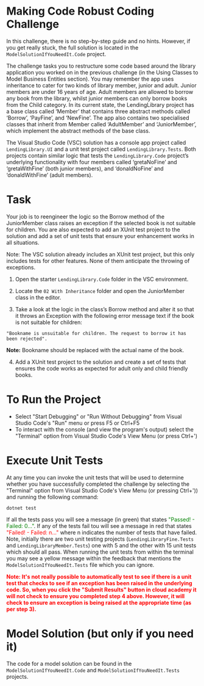 # Making Code Robust Coding Challenge
In this challenge, there is no step-by-step guide and no hints. However, if you get really stuck, the full solution is located in the ```ModelSolutionIfYouNeedIt.Code``` project.

The challenge tasks you to restructure some code based around the library application you worked on in the previous challenge (in the Using Classes to Model Business Entities section). You may remember the app uses inheritance to cater for two kinds of library member, junior and adult. Junior members are under 16 years of age. Adult members are allowed to borrow any book from the library, whilst junior members can only borrow books from the Child category. In its current state, the LendingLibrary project has a base class called ‘Member’ that contains three abstract methods called ‘Borrow’, ‘PayFine’, and ‘NewFine’. The app also contains two specialised classes that inherit from Member called ‘AdultMember’ and ‘JuniorMember’, which implement the abstract methods of the base class.

The Visual Studio Code (VSC) solution has a console app project called ```LendingLibrary.UI``` and a unit test project called ```LendingLibrary.Tests```. Both projects contain similar logic that tests the ```LendingLibrary.Code``` project’s underlying functionality with four members called ‘gretaNoFine’ and ‘gretaWithFine’ (both junior members), and ‘donaldNoFine’ and ‘donaldWithFine’ (adult members).

# Task
Your job is to reengineer the logic so the Borrow method of the JuniorMember class raises an exception if the selected book is not suitable for children. You are also expected to add an XUnit test project to the solution and add a set of unit tests that ensure your enhancement works in all situations.

Note: The VSC solution already includes an XUnit test project, but this only includes tests for other features. None of them anticipate the throwing of exceptions.

1. Open the starter ```LendingLibrary.Code``` folder in the VSC environment. 

2. Locate the ```02 With Inheritance``` folder and open the JuniorMember class in the editor.

3. Take a look at the logic in the class’s Borrow method and alter it so that it throws an Exception with the following error message text if the book is not suitable for children:

```
"Bookname is unsuitable for children. The request to borrow it has been rejected".
```

__Note:__ Bookname should be replaced with the actual name of the book.

4. Add a XUnit test project to the solution and create a set of tests that ensures the code works as expected for adult only and child friendly books.
 

# To Run the Project
-  Select "Start Debugging" or "Run Without Debugging" from Visual Studio Code's "Run" menu or press F5 or Ctrl+F5
-  To interact with the console (and view the program's output) select the "Terminal" option from Visual Studio Code's View Menu (or press Ctrl+')  

# Execute Unit Tests
At any time you can invoke the unit tests that will be used to determine whether you have successfully completed the challenge by selecting the "Terminal" option from Visual Studio Code's View Menu (or pressing Ctrl+')) and running the following command:

```
dotnet test
```
If all the tests pass you will see a message (in green) that states <span style="color:green">"Passed!  - Failed:   0..."</span>. If any of the tests fail tou will see a message in red that states <span style="color:red">"Failed! - Failed:    n..."</span> where n indicates the number of tests that have failed. Note, initially there are two unit testing projects (```LendingLibraryFine.Tests``` and ```LendingLibraryMember.Tests```) one with 5 and the other with 15 unit tests which should all pass. When running the unit tests from within the terminal you may see a yellow message within the feedback that mentions the ```ModelSolutionIfYouNeedIt.Tests``` file which you can ignore.

<span style="color:red">__Note: It's not really possible to automatically test to see if there is a unit test that checks to see if an exception has been raised in the underlying code. So, when you click the "Submit Results" button in cloud academy it will __not__ check to ensure you completed step 4 above. However, it will check to ensure an exception is being raised at the appropriate time (as per step 3).__</span> 

# Model Solution (__but only if you need it__)
The code for a model solution can be found in the ```ModelSolutionIfYouNeedIt.Code``` and ```ModelSolutionIfYouNeedIt.Tests``` projects.  